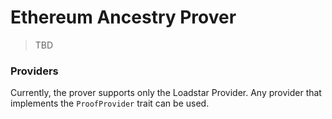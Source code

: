 # Ethereum Ancestry Prover

> TBD

### Providers

Currently, the prover supports only the Loadstar Provider. Any provider that implements the `ProofProvider` trait can be used.
